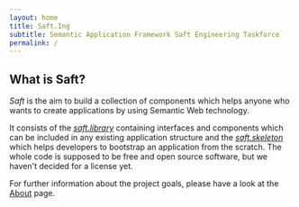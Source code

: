 ```yaml
---
layout: home
title: Saft.Ing
subtitle: Semantic Application Framework Saft Engineering Taskforce
permalink: /
---
```


## What is Saft?

_Saft_ is the aim to build a collection of components which helps anyone who wants to create applications by using Semantic Web technology.

It consists of the [_saft.library_](/doc/phpframework) containing interfaces and components which can be included in any existing application structure and the [_saft.skeleton_](/doc/phpframework)  which helps developers to bootstrap an application from the scratch.
The whole code is supposed to be free and open source software, but we haven't decided for a license yet.

For further information about the project goals, please have a look at the [About](/about) page.
